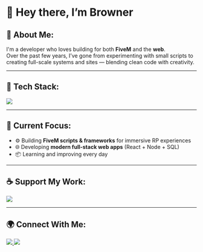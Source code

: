 # 👋 Hey there, I’m Browner  

## 🧠 About Me:
I'm a developer who loves building for both **FiveM** and the **web**.  
Over the past few years, I’ve gone from experimenting with small scripts to creating full-scale systems and sites — blending clean code with creativity.  


---

## 🧰 Tech Stack:
<p align="left">
  <img src="https://skillicons.dev/icons?i=lua,react,js,ts,html,css,nodejs,express,postgres,mysql,tailwind,figma,git,github,vscode" />
</p>

---

## 🚧 Current Focus:
- ⚙️ Building **FiveM scripts & frameworks** for immersive RP experiences  
- 🌐 Developing **modern full-stack web apps** (React + Node + SQL)  
- 📦 Learning and improving every day  

---

## ☕ Support My Work:
<a href="https://www.buymeacoffee.com/BrownerDev" target="_blank">
  <img src="https://img.shields.io/badge/Buy%20Me%20A%20Coffee-FFDD00?style=for-the-badge&logo=buy-me-a-coffee&logoColor=black" />
</a>

---

## 🌍 Connect With Me:
<a href="https://discord.gg/9YKmaPbm" target="_blank">
  <img src="https://img.shields.io/badge/Join%20My%20Discord-5865F2?style=for-the-badge&logo=discord&logoColor=white" />
</a>  
<a href="https://github.com/BrownerDev" target="_blank">
  <img src="https://img.shields.io/badge/GitHub-BrownerDev-181717?style=for-the-badge&logo=github" />
</a>
